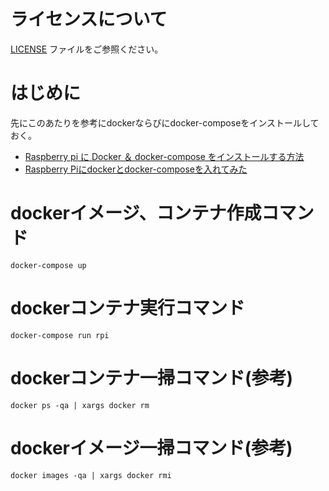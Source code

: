 # ライセンスについて
[LICENSE](./LICENSE) ファイルをご参照ください。

# はじめに
先にこのあたりを参考にdockerならびにdocker-composeをインストールしておく。
- [Raspberry pi に Docker ＆ docker-compose をインストールする方法](https://qiita.com/zono_0/items/30f2460acf2e8873024d)
- [Raspberry Piにdockerとdocker-composeを入れてみた](https://qiita.com/hoshi621/items/7906274326ef3013a73d)

# dockerイメージ、コンテナ作成コマンド
`docker-compose up`

# dockerコンテナ実行コマンド
`docker-compose run rpi`

# dockerコンテナ一掃コマンド(参考)
`docker ps -qa | xargs docker rm`

# dockerイメージ一掃コマンド(参考)
`docker images -qa | xargs docker rmi`

